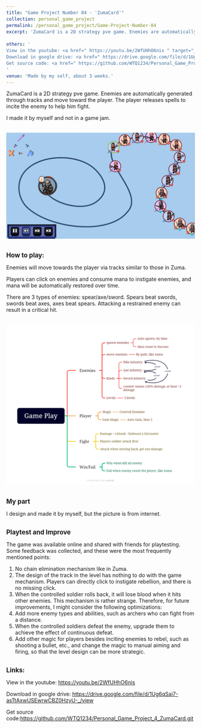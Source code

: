 ```yaml
---
title: "Game Project Number 04 - 'ZumaCard'"
collection: personal_game_project
permalink: /personal_game_project/Game-Project-Number-04
excerpt: 'ZumaCard is a 2D strategy pve game. Enemies are automatically generated through tracks and move toward the player. The player releases spells to incite the enemy to help him fight.<br/><img src="/images/IMG_Game_Project_4_1.png" style="width: 640px; height: auto;">'

others: '
View in the youtube: <a href=" https://youtu.be/2WfUHhO6nis " target="_blank"><u>https://youtu.be/2WfUHhO6nis</u></a><br>
Download in google drive: <a href=" https://drive.google.com/file/d/1Ug6qSai7-asTtAxwUSEwrwCBZ0HzyU-_/view " target="_blank"><u>https://drive.google.com/file/d/1Ug6qSai7-asTtAxwUSEwrwCBZ0HzyU-_/view</u></a><br>
Get source code: <a href=" https://github.com/WTQ1234/Personal_Game_Project_4_ZumaCard.git " target="_blank"><u>https://github.com/WTQ1234/Personal_Game_Project_4_ZumaCard.git</u></a>
'
venue: 'Made by my self, about 3 weeks.'
---
```

ZumaCard is a 2D strategy pve game. Enemies are automatically generated through tracks and move toward the player. The player releases spells to incite the enemy to help him fight.

I made it by myself and not in a game jam.

<br/><img src="/images/IMG_Game_Project_4_1.png" style="width: 640px; height: auto;">

<!-- 玩法 -->
<br/><span style="font-weight: bold; font-size: 1.2em;">How to play:</span><br/>

Enemies will move towards the player via tracks similar to those in Zuma.

Players can click on enemies and consume mana to instigate enemies, and mana will be automatically restored over time.

There are 3 types of enemies: spear/axe/sword. Spears beat swords, swords beat axes, axes beat spears. Attacking a restrained enemy can result in a critical hit.

<br/><img src="/images/IMG_Game_Project_4_2.png" style="width: 640px; height: auto;">

<!-- 职责 -->
<br/><span style="font-weight: bold; font-size: 1.2em;">My part</span><br/>

I design and made it by myself, but the picture is from internet.

<!-- 改进 -->
<br/><span style="font-weight: bold; font-size: 1.2em;">Playtest and Improve</span><br/>

The game was available online and shared with friends for playtesting. Some feedback was collected, and these were the most frequently mentioned points:
1. No chain elimination mechanism like in Zuma.
2. The design of the track in the level has nothing to do with the game mechanism. Players can directly click to instigate rebellion, and there is no missing click.
3. When the controlled soldier rolls back, it will lose blood when it hits other enemies. This mechanism is rather strange.
Therefore, for future improvements, I might consider the following optimizations: 
1. Add more enemy types and abilities, such as archers who can fight from a distance.
2. When the controlled soldiers defeat the enemy, upgrade them to achieve the effect of continuous defeat.
3. Add other magic for players besides inciting enemies to rebel, such as shooting a bullet, etc., and change the magic to manual aiming and firing, so that the level design can be more strategic.

<!-- 链接 -->
<br/><span style="font-weight: bold; font-size: 1.2em;">Links:</span><br/>

View in the youtube: <a href=" https://youtu.be/2WfUHhO6nis " target="_blank"><u>https://youtu.be/2WfUHhO6nis</u></a>

Download in google drive: <a href=" https://drive.google.com/file/d/1Ug6qSai7-asTtAxwUSEwrwCBZ0HzyU-_/view " target="_blank"><u>https://drive.google.com/file/d/1Ug6qSai7-asTtAxwUSEwrwCBZ0HzyU-_/view</u></a>

Get source code:<a href=" https://github.com/WTQ1234/Personal_Game_Project_4_ZumaCard.git " target="_blank"><u>https://github.com/WTQ1234/Personal_Game_Project_4_ZumaCard.git</u></a>